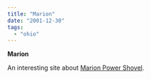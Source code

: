 ```yaml
---
title: "Marion"
date: "2001-12-30"
tags: 
  - "ohio"
---
```


**Marion**

An interesting site about [Marion Power Shovel](http://www.roadtripamerica.com/places/marion.htm).
